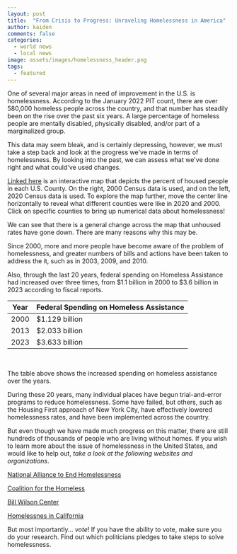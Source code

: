 ```yaml
---
layout: post
title:  "From Crisis to Progress: Unraveling Homelessness in America"
author: kaiden
comments: false
categories:
  - world news
  - local news
image: assets/images/homelessness_header.png
tags:
  - featured
---
```


One of several major areas in need of improvement in the U.S. is homelessness. According to the January 2022 PIT count, there are over 580,000 homeless people across the country, and that number has steadily been on the rise over the past six years. A large percentage of homeless people are mentally disabled, physically disabled, and/or part of a marginalized group.

This data may seem bleak, and is certainly depressing, however, we must take a step back and look at the progress we've made in terms of homelessness. By looking into the past, we can assess what we've done right and what could've used changes.

[Linked here](https://foothillgist.maps.arcgis.com/apps/webappviewer/index.html?id=3f067869cc2a4d25a65c52fb73d4629f) is an interactive map that depicts the percent of housed people in each U.S. County. On the right, 2000 Census data is used, and on the left, 2020 Census data is used. To explore the map further, move the center line horizontally to reveal what different counties were like in 2020 and 2000. Click on specific counties to bring up numerical data about homelessness!

We can see that there is a general change across the map that unhoused rates have gone down. There are many reasons why this may be.

Since 2000, more and more people have become aware of the problem of homelessness, and greater numbers of bills and actions have been taken to address the it, such as in 2003, 2009, and 2010.

Also, through the last 20 years, federal spending on Homeless Assistance had increased over three times, from $1.1 billion in 2000 to $3.6 billion in 2023 according to fiscal reports.

| Year           | Federal Spending on Homeless Assistance |
|----------------|-----------------------------------------|
| 2000           | $1.129 billion                          |
| 2013           | $2.033 billion                          |
| 2023           | $3.633 billion                          |

<br> 

The table above shows the increased spending on homeless assistance over the years.

During these 20 years, many individual places have begun trial-and-error programs to reduce homelessness. Some have failed, but others, such as the Housing First approach of New York City, have effectively lowered homelessness rates, and have been implemented across the country.

But even though we have made much progress on this matter, there are still hundreds of thousands of people who are living without homes. If you wish to learn more about the issue of homelessness in the United States, and would like to help out, _take a look at the following websites and organizations_.

[National Alliance to End Homelessness](https://endhomelessness.org)

[Coalition for the Homeless](https://www.coalitionforthehomeless.org)

[Bill Wilson Center](https://www.billwilsoncenter.org)

[Homelessnes in California](https://shou.senate.ca.gov/sites/shou.senate.ca.gov/files/Homelessness%20in%20CA%202020%20Numbers.pdf)

But most importantly... _vote_! If you have the ability to vote, make sure you do your research. Find out which politicians pledges to take steps to solve homelessness.
